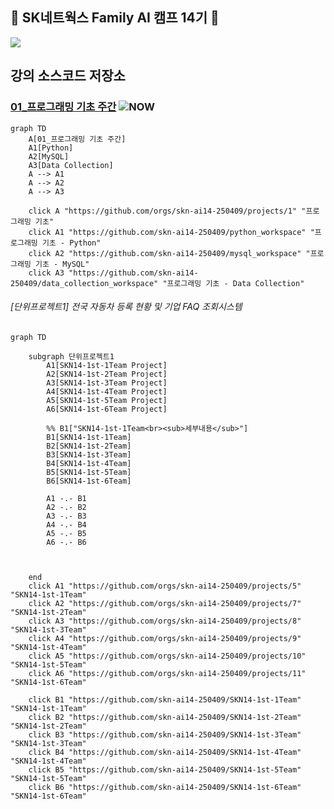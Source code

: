 ## 👋 SK네트웍스 Family AI 캠프 14기 👋

<!--

**Here are some ideas to get you started:**

🙋‍♀️ A short introduction - what is your organization all about?
🌈 Contribution guidelines - how can the community get involved?
👩‍💻 Useful resources - where can the community find your docs? Is there anything else the community should know?
🍿 Fun facts - what does your team eat for breakfast?
🧙 Remember, you can do mighty things with the power of [Markdown](https://docs.github.com/github/writing-on-github/getting-started-with-writing-and-formatting-on-github/basic-writing-and-formatting-syntax)
-->


![](https://cdn.imweb.me/upload/S20240314bd10436a7991a/41a9769cc44e6.png)

## 강의 소스코드 저장소 

### [01_프로그래밍 기초 주간](https://github.com/orgs/skn-ai14-250409/projects/1) ![NOW](https://img.shields.io/badge/👈-NOW-yellow)
```mermaid
graph TD
    A[01_프로그래밍 기초 주간]
    A1[Python]
    A2[MySQL]
    A3[Data Collection]
    A --> A1
    A --> A2
    A --> A3

    click A "https://github.com/orgs/skn-ai14-250409/projects/1" "프로그래밍 기초"
    click A1 "https://github.com/skn-ai14-250409/python_workspace" "프로그래밍 기초 - Python"
    click A2 "https://github.com/skn-ai14-250409/mysql_workspace" "프로그래밍 기초 - MySQL"
    click A3 "https://github.com/skn-ai14-250409/data_collection_workspace" "프로그래밍 기초 - Data Collection"

```
###### [단위프로젝트1] _전국 자동차 등록 현황 및 기업 FAQ 조회시스템_

```mermaid
graph TD
    
    subgraph 단위프로젝트1
        A1[SKN14-1st-1Team Project]
        A2[SKN14-1st-2Team Project]
        A3[SKN14-1st-3Team Project]
        A4[SKN14-1st-4Team Project]
        A5[SKN14-1st-5Team Project]
        A6[SKN14-1st-6Team Project]

        %% B1["SKN14-1st-1Team<br><sub>세부내용</sub>"]
        B1[SKN14-1st-1Team]
        B2[SKN14-1st-2Team]
        B3[SKN14-1st-3Team]
        B4[SKN14-1st-4Team]
        B5[SKN14-1st-5Team]
        B6[SKN14-1st-6Team]

        A1 -.- B1
        A2 -.- B2
        A3 -.- B3
        A4 -.- B4
        A5 -.- B5
        A6 -.- B6

            

    end
    click A1 "https://github.com/orgs/skn-ai14-250409/projects/5" "SKN14-1st-1Team"
    click A2 "https://github.com/orgs/skn-ai14-250409/projects/7" "SKN14-1st-2Team"
    click A3 "https://github.com/orgs/skn-ai14-250409/projects/8" "SKN14-1st-3Team"
    click A4 "https://github.com/orgs/skn-ai14-250409/projects/9" "SKN14-1st-4Team"
    click A5 "https://github.com/orgs/skn-ai14-250409/projects/10" "SKN14-1st-5Team"
    click A6 "https://github.com/orgs/skn-ai14-250409/projects/11" "SKN14-1st-6Team"

    click B1 "https://github.com/skn-ai14-250409/SKN14-1st-1Team" "SKN14-1st-1Team"
    click B2 "https://github.com/skn-ai14-250409/SKN14-1st-2Team" "SKN14-1st-2Team"
    click B3 "https://github.com/skn-ai14-250409/SKN14-1st-3Team" "SKN14-1st-3Team"
    click B4 "https://github.com/skn-ai14-250409/SKN14-1st-4Team" "SKN14-1st-4Team"
    click B5 "https://github.com/skn-ai14-250409/SKN14-1st-5Team" "SKN14-1st-5Team"
    click B6 "https://github.com/skn-ai14-250409/SKN14-1st-6Team" "SKN14-1st-6Team"

```



